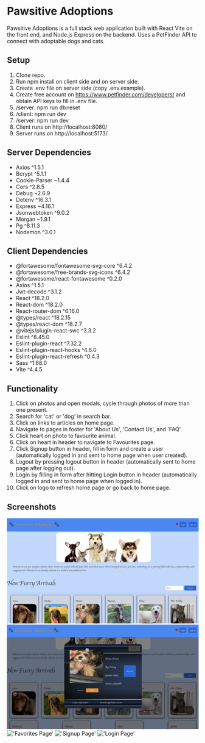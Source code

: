 # Pawsitive Adoptions

Pawsitive Adoptions is a full stack web application built with React Vite on the front end, and Node.js Express on the backend. Uses a PetFinder API to connect with adoptable dogs and cats.

## Setup

1. Clone repo.
2. Run npm install on client side and on server side.
3. Create .env file on server side (copy .env.example).
4. Create free account on https://www.petfinder.com/developers/ and obtain API keys to fill in .env file.
5. /server: npm run db:reset
6. /client: npm run dev
7. /server: npm run dev
8. Client runs on http://localhost:8080/
9. Server runs on http://localhost:5173/

## Server Dependencies

- Axios ^1.5.1
- Bcrypt ^5.1.1
- Cookie-Parser ~1.4.4
- Cors ^2.8.5
- Debug ~2.6.9
- Dotenv ^16.3.1
- Express ~4.16.1
- Jsonwebtoken ^9.0.2
- Morgan ~1.9.1
- Pg ^8.11.3
- Nodemon ^3.0.1

## Client Dependencies

- @fortawesome/fontawesome-svg-core ^6.4.2
- @fortawesome/free-brands-svg-icons ^6.4.2
- @fortawesome/react-fontawesome ^0.2.0
- Axios ^1.5.1
- Jwt-decode ^3.1.2
- React ^18.2.0
- React-dom ^18.2.0
- React-router-dom ^6.16.0
- @types/react ^18.2.15
- @types/react-dom ^18.2.7
- @vitejs/plugin-react-swc ^3.3.2
- Eslint ^8.45.0
- Eslint-plugin-react ^7.32.2
- Eslint-plugin-react-hooks ^4.6.0
- Eslint-plugin-react-refresh ^0.4.3
- Sass ^1.68.0
- Vite ^4.4.5

## Functionality

1. Click on photos and open modals, cycle through photos of more than one present.
2. Search for 'cat' or 'dog' in search bar.
3. Click on links to articles on home page.
4. Navigate to pages in footer for 'About Us', 'Contact Us', and 'FAQ'.
5. Click heart on photo to favourite animal.
6. Click on heart in header to navigate to Favourites page.
7. Click Signup button in header, fill in form and create a user (automatically logged in and sent to home page when user created).
8. Logout by pressing logout button in header (automatically sent to home page after logging out).
9. Login by filling in form after hitting Login button in header (automatically logged in and sent to home page when logged in).
10. Click on logo to refresh home page or go back to home page.

## Screenshots

!['Home Page'](https://github.com/curtiskelowna/pawsitive-adoption/blob/main/client/public/images/home-page.png?raw=true)
!['Open Modal'](https://github.com/curtiskelowna/pawsitive-adoption/blob/main/client/public/images/open-modal.png?raw=true)
!['Favorites Page'](https://github.com/curtiskelowna/pawsitive-adoption/blob/main/client/public/images/favorites-page.png?raw=true)
!['Signup Page'](https://github.com/curtiskelowna/pawsitive-adoption/blob/main/client/public/images/sign-up-page.png?raw=true)
!['Login Page'](https://github.com/curtiskelowna/pawsitive-adoption/blob/main/client/public/images/login-page.png?raw=true)